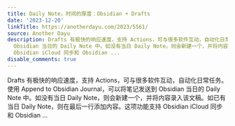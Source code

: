 ```yaml
---
title: Daily Note，时间的厚度：Obsidian + Drafts
date: '2023-12-20'
linkTitle: https://anotherdayu.com/2023/5561/
source: Another Dayu
description: Drafts 有极快的响应速度，支持 Actions，可与很多软件互动，自动化日常任务。使用 Append to Obsidian Journal，可以将笔记发送到
  Obsidian 当日的 Daily Note 中。如没有当日 Daily Note，则会新建一个，并将内容录入该文稿。如已有当日 Daily Note，则在最后一行添加内容。这项功能支持
  Obsidian iCloud 同步和 Obsidian ...
disable_comments: true
---
```

Drafts 有极快的响应速度，支持 Actions，可与很多软件互动，自动化日常任务。使用 Append to Obsidian Journal，可以将笔记发送到 Obsidian 当日的 Daily Note 中。如没有当日 Daily Note，则会新建一个，并将内容录入该文稿。如已有当日 Daily Note，则在最后一行添加内容。这项功能支持 Obsidian iCloud 同步和 Obsidian ...